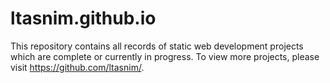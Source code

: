 # ltasnim.github.io

This repository contains all records of static web development projects which are complete or currently in progress. To view more projects, please visit https://github.com/ltasnim/. 
